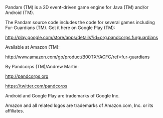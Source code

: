 Pandam (TM) is a 2D event-driven game engine for Java (TM) and/or Android (TM).

The Pandam source code includes the code for several games including Fur-Guardians (TM). Get it here on Google Play (TM):

http://play.google.com/store/apps/details?id=org.pandcorps.furguardians

Available at Amazon (TM):

http://www.amazon.com/gp/product/B00TXYACFC/ref=fur-guardians

By Pandcorps (TM)/Andrew Martin:

http://pandcorps.org

https://twitter.com/pandcorps

Android and Google Play are trademarks of Google Inc.

Amazon and all related logos are trademarks of Amazon.com, Inc. or its affiliates.
